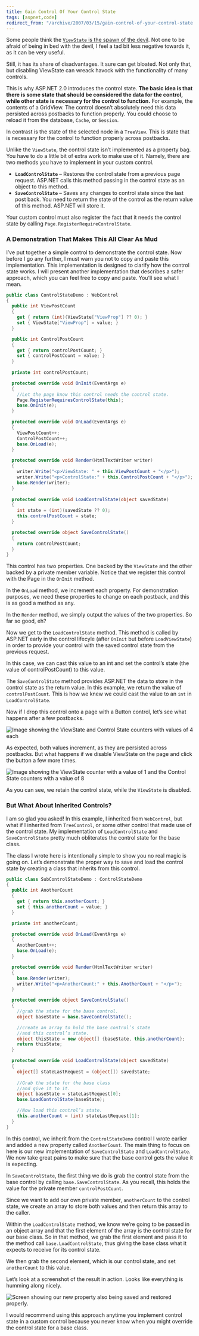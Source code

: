 ```yaml
---
title: Gain Control Of Your Control State
tags: [aspnet,code]
redirect_from: "/archive/2007/03/15/gain-control-of-your-control-state.aspx/"
---
```


Some people think the [`ViewState` is the spawn of the
devil](http://staff.interesource.com/james/aug06/viewstate_postbacks_harmful.htm "ASP.NET Postbacks and ViewState Considered Harmful").
Not one to be afraid of being in bed with the devil, I feel a tad bit
less negative towards it, as it can be very useful.

Still, it has its share of disadvantages. It sure can get bloated. Not
only that, but disabling ViewState can wreack havock with the
functionality of many controls.

This is why ASP.NET 2.0 introduces the control state. **The basic idea
is that there is some state that should be considered the data for the
control, while other state is necessary for the control to function.**
For example, the contents of a GridView. The control doesn’t absolutely
need this data persisted across postbacks to function properly. You
could choose to reload it from the database, `Cache`, or `Session`.

In contrast is the state of the selected node in a `TreeView`. This is
state that is necessary for the control to function properly across
postbacks.

Unlike the `ViewState`, the control state isn’t implemented as a
property bag. You have to do a little bit of extra work to make use of
it. Namely, there are two methods you have to implement in your custom
control.

-   **`LoadControlState`** – Restores the control state from a previous
    page request. ASP.NET calls this method passing in the control state
    as an object to this method.
-   **`SaveControlState`** – Saves any changes to control state since
    the last post back. You need to return the state of the control as
    the return value of this method. ASP.NET will store it.

Your custom control must also register the fact that it needs the
control state by calling `Page.RegisterRequireControlState`.

### A Demonstration That Makes This All Clear As Mud

I’ve put together a simple control to demonstrate the control state. Now
before I go any further, I must warn you not to copy and paste this
implementation. This implementation is designed to clarify how the
control state works. I will present another implementation that
describes a safer approach, which you can feel free to copy and paste.
You’ll see what I mean.

```csharp
public class ControlStateDemo : WebControl
{
  public int ViewPostCount
  {
    get { return (int)(ViewState["ViewProp"] ?? 0); }
    set { ViewState["ViewProp"] = value; }
  }

  public int ControlPostCount
  {
    get { return controlPostCount; }
    set { controlPostCount = value; }
  }
  
  private int controlPostCount;

  protected override void OnInit(EventArgs e)
  {
    //Let the page know this control needs the control state.
    Page.RegisterRequiresControlState(this);
    base.OnInit(e);
  }

  protected override void OnLoad(EventArgs e)
  {
    ViewPostCount++;
    ControlPostCount++;
    base.OnLoad(e);
  }

  protected override void Render(HtmlTextWriter writer)
  {
    writer.Write("<p>ViewState: " + this.ViewPostCount + "</p>");
    writer.Write("<p>ControlState:" + this.ControlPostCount + "</p>");
    base.Render(writer);
  }
  
  protected override void LoadControlState(object savedState)
  {
    int state = (int)(savedState ?? 0);
    this.controlPostCount = state;
  }

  protected override object SaveControlState()
  {
    return controlPostCount;
  }
}
```

This control has two properties. One backed by the `ViewState` and the
other backed by a private member variable. Notice that we register this
control with the Page in the `OnInit` method.

In the `OnLoad` method, we increment each property. For demonstration
purposes, we need these properties to change on each postback, and this
is as good a method as any.

In the `Render` method, we simply output the values of the two
properties. So far so good, eh?

Now we get to the `LoadControlState` method. This method is called by
ASP.NET early in the control lifecyle (after `OnInit` but before
`LoadViewState`) in order to provide your control with the saved control
state from the previous request.

In this case, we can cast this value to an int and set the control’s
state (the value of controlPostCount) to this value.

The `SaveControlState` method provides ASP.NET the data to store in the
control state as the return value. In this example, we return the value
of `controlPostCount`. This is how we knew we could cast the value to an
`int` in `LoadControlState`.

Now if I drop this control onto a page with a Button control, let’s see
what happens after a few postbacks.

![Image showing the ViewState and Control State counters with values of
4
each](https://haacked.com/images/haacked_com/WindowsLiveWriter/GainControlOfYourControlState_2D7/UntitledPageWindowsInternetExplorer6.png)

As expected, both values increment, as they are persisted across
postbacks. But what happens if we disable ViewState on the page and
click the button a few more times.

![Image showing the ViewState counter with a value of 1 and the Control
State counters with a value of
8](https://haacked.com/images/haacked_com/WindowsLiveWriter/GainControlOfYourControlState_2D7/UntitledPageWindowsInternetExplorer7.png)

As you can see, we retain the control state, while the `ViewState` is
disabled.

### But What About Inherited Controls?

I am so glad you asked! In this example, I inherited from `WebControl`,
but what if I inherited from `TreeControl`, or some other control that
made use of the control state. My implementation of `LoadControlState`
and `SaveControlState` pretty much obliterates the control state for the
base class.

The class I wrote here is intentionally simple to show you no real magic
is going on. Let’s demonstrate the proper way to save and load the
control state by creating a class that inherits from this control.

```csharp
public class SubControlStateDemo : ControlStateDemo
{
  public int AnotherCount
  {
    get { return this.anotherCount; }
    set { this.anotherCount = value; }
  }

  private int anotherCount;

  protected override void OnLoad(EventArgs e)
  {
    AnotherCount++;
    base.OnLoad(e);
  }

  protected override void Render(HtmlTextWriter writer)
  {
    base.Render(writer);
    writer.Write("<p>AnotherCount:" + this.AnotherCount + "</p>");
  }

  protected override object SaveControlState()
  {
    //grab the state for the base control.
    object baseState = base.SaveControlState();

    //create an array to hold the base control’s state 
    //and this control’s state.
    object thisState = new object[] {baseState, this.anotherCount};
    return thisState;
  }

  protected override void LoadControlState(object savedState)
  {
    object[] stateLastRequest = (object[]) savedState;
    
    //Grab the state for the base class 
    //and give it to it.
    object baseState = stateLastRequest[0];
    base.LoadControlState(baseState);

    //Now load this control’s state.
    this.anotherCount = (int) stateLastRequest[1];
  }
}
```

In this control, we inherit from the `ControlStateDemo` control I wrote
earlier and added a new property called `AnotherCount`. The main thing
to focus on here is our new implementation of `SaveControlState` and
`LoadControlState`. We now take great pains to make sure that the base
control gets the value it is expecting.

In `SaveControlState`, the first thing we do is grab the control state
from the base control by calling `base.SaveControlState`. As you recall,
this holds the value for the private member `controlPostCount`.

Since we want to add our own private member, `anotherCount` to the
control state, we create an array to store both values and then return
this array to the caller.

Within the `LoadControlState` method, we know we’re going to be passed
in an object array and that the first element of the array is the
control state for our base class. So in that method, we grab the first
element and pass it to the method call `base.LoadControlState`, thus
giving the base class what it expects to receive for its control state.

We then grab the second element, which is our control state, and set
`anotherCount` to this value.

Let’s look at a screenshot of the result in action. Looks like
everything is humming along nicely.

![Screen showing our new property also being saved and restored
properly.](https://haacked.com/images/haacked_com/WindowsLiveWriter/GainControlOfYourControlState_2D7/UntitledPageWindowsInternetExplorer9.png)

I would recommend using this approach anytime you implement control
state in a custom control because you never know when you might override
the control state for a base class.

